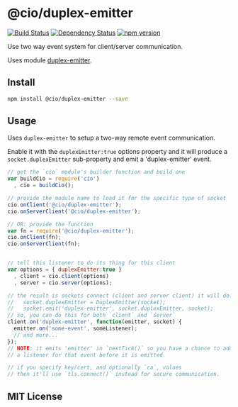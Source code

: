 # @cio/duplex-emitter
[![Build Status](https://travis-ci.org/elidoran/node-cio-duplex-emitter.svg?branch=master)](https://travis-ci.org/elidoran/node-cio-duplex-emitter)
[![Dependency Status](https://gemnasium.com/elidoran/node-cio-duplex-emitter.png)](https://gemnasium.com/elidoran/node-cio-duplex-emitter)
[![npm version](https://badge.fury.io/js/%40cio%2Fduplex-emitter.svg)](http://badge.fury.io/js/%40cio%2Fduplex-emitter)

Use two way event system for client/server communication.

Uses module [duplex-emitter](https://www.npmjs.com/package/duplex-emitter).

## Install

```sh
npm install @cio/duplex-emitter --save
```

## Usage

Uses `duplex-emitter` to setup a two-way remote event communication.

Enable it with the `duplexEmitter:true` options property and it will produce a `socket.duplexEmitter` sub-property and emit a 'duplex-emitter' event.

```javascript
// get the `cio` module's builder function and build one
var buildCio = require('cio')
  , cio = buildCio();

// provide the module name to load it for the specific type of socket
cio.onClient('@cio/duplex-emitter');
cio.onServerClient('@cio/duplex-emitter');

// OR: provide the function
var fn = require('@cio/duplex-emitter');
cio.onClient(fn);
cio.onServerClient(fn);


// tell this listener to do its thing for this client
var options = { duplexEmitter:true }
  , client = cio.client(options)
  , server = cio.server(options);

// the result is sockets connect (client and server client) it will do:
//   socket.duplexEmitter = DuplexEmitter(socket);
//   socket.emit('duplex-emitter', socket.duplexEmitter, socket);
// so, you can do this for both `client` and `server`
client.on('duplex-emitter', function(emitter, socket) {
  emitter.on('some-event', someListener);
  // and more...
});
// NOTE: it emits 'emitter' in `nextTick()` so you have a chance to add
// a listener for that event before it is emitted.

// if you specify key/cert, and optionally `ca`, values
// then it'll use `tls.connect()` instead for secure communication.
```

## MIT License
